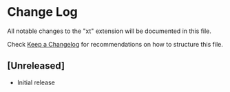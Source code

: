 # Change Log

All notable changes to the "xt" extension will be documented in this file.

Check [Keep a Changelog](http://keepachangelog.com/) for recommendations on how to structure this file.

## [Unreleased]

- Initial release